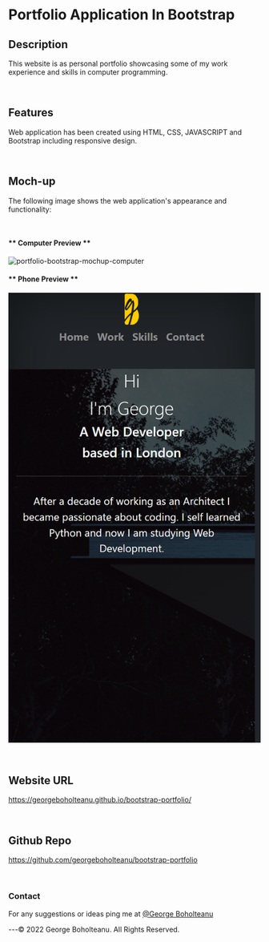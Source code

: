 
# Portfolio Application In Bootstrap 

## Description

This website is as personal portfolio showcasing some of my work experience and skills in computer programming.

&nbsp;
## Features
Web application has been created using HTML, CSS, JAVASCRIPT and Bootstrap including responsive design. 

&nbsp;
## Moch-up
The following image shows the web application's appearance and functionality:

&nbsp;
#### ** Computer Preview **
![portfolio-bootstrap-mochup-computer](./assets/images/portfolio-bootstrap-mochupFull.png)

#### ** Phone Preview **
![portfolio-bootstrap-mochup-phone](./assets/images/portfolio-mochup_(iPhone%20SE).png)

&nbsp;
## Website URL

https://georgeboholteanu.github.io/bootstrap-portfolio/

&nbsp;
## Github Repo

https://github.com/georgeboholteanu/bootstrap-portfolio

&nbsp;
&nbsp;
### Contact
For any suggestions or ideas ping me at [@George Boholteanu](george.boholteanu@gmail.com)

---© 2022 George Boholteanu. All Rights Reserved.
